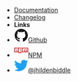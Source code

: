 - [Documentation](/) <!-- markdownlint-disable-line first-line-heading -->
- [Changelog](changelog)
- **Links**
- [![Github](assets/img/github.svg)Github](https://github.com/jhildenbiddle/mergician)
- [![NPM](assets/img/npm.svg)NPM](https://www.npmjs.com/package/mergician)
- [![Twitter](assets/img/twitter.svg)@jhildenbiddle](http://twitter.com/jhildenbiddle)
